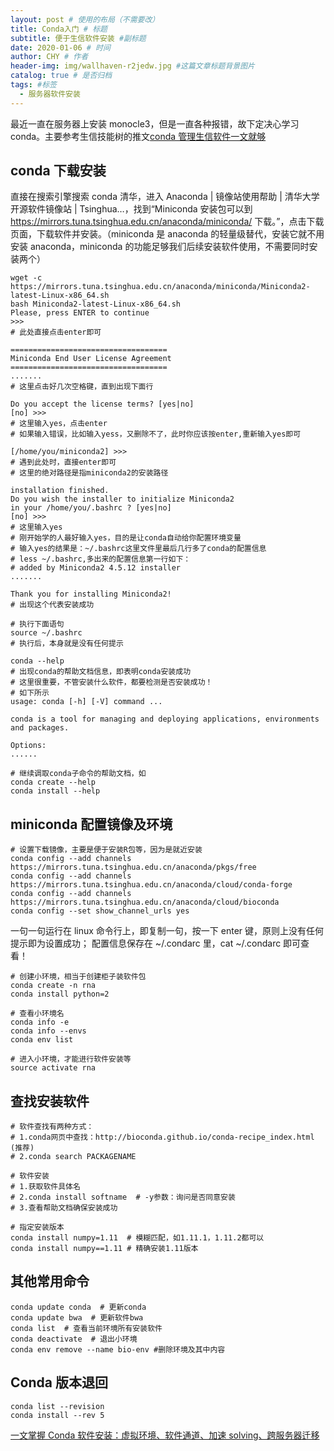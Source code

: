 ```yaml
---
layout: post # 使用的布局（不需要改）
title: Conda入门 # 标题
subtitle: 便于生信软件安装 #副标题
date: 2020-01-06 # 时间
author: CHY # 作者
header-img: img/wallhaven-r2jedw.jpg #这篇文章标题背景图片
catalog: true # 是否归档
tags: #标签
  - 服务器软件安装
---
```


最近一直在服务器上安装 monocle3，但是一直各种报错，故下定决心学习 conda。主要参考生信技能树的推文[conda 管理生信软件一文就够](https://mp.weixin.qq.com/s/vhSpEoIkYP5Hky0lnyGVvQ)

## conda 下载安装

直接在搜索引擎搜索 conda 清华，进入 Anaconda | 镜像站使用帮助 | 清华大学开源软件镜像站 | Tsinghua…，找到“Miniconda 安装包可以到 https://mirrors.tuna.tsinghua.edu.cn/anaconda/miniconda/ 下载。”，点击下载页面，下载软件并安装。（miniconda 是 anaconda 的轻量级替代，安装它就不用安装 anaconda，miniconda 的功能足够我们后续安装软件使用，不需要同时安装两个）

```
wget -c https://mirrors.tuna.tsinghua.edu.cn/anaconda/miniconda/Miniconda2-latest-Linux-x86_64.sh
bash Miniconda2-latest-Linux-x86_64.sh
Please, press ENTER to continue
>>>
# 此处直接点击enter即可

===================================
Miniconda End User License Agreement
===================================
.......
# 这里点击好几次空格键，直到出现下面行

Do you accept the license terms? [yes|no]
[no] >>>
# 这里输入yes，点击enter
# 如果输入错误，比如输入yess，又删除不了，此时你应该按enter,重新输入yes即可

[/home/you/miniconda2] >>>
# 遇到此处时，直接enter即可
# 这里的绝对路径是指miniconda2的安装路径

installation finished.
Do you wish the installer to initialize Miniconda2
in your /home/you/.bashrc ? [yes|no]
[no] >>>
# 这里输入yes
# 刚开始学的人最好输入yes，目的是让conda自动给你配置环境变量
# 输入yes的结果是：~/.bashrc这里文件里最后几行多了conda的配置信息
# less ~/.bashrc,多出来的配置信息第一行如下：
# added by Miniconda2 4.5.12 installer
.......

Thank you for installing Miniconda2!
# 出现这个代表安装成功

# 执行下面语句
source ~/.bashrc
# 执行后，本身就是没有任何提示

conda --help
# 出现conda的帮助文档信息，即表明conda安装成功
# 这里很重要，不管安装什么软件，都要检测是否安装成功！
# 如下所示
usage: conda [-h] [-V] command ...

conda is a tool for managing and deploying applications, environments and packages.

Options:
......

# 继续调取conda子命令的帮助文档，如
conda create --help
conda install --help
```

## miniconda 配置镜像及环境

```
# 设置下载镜像，主要是便于安装R包等，因为是就近安装
conda config --add channels https://mirrors.tuna.tsinghua.edu.cn/anaconda/pkgs/free
conda config --add channels https://mirrors.tuna.tsinghua.edu.cn/anaconda/cloud/conda-forge
conda config --add channels https://mirrors.tuna.tsinghua.edu.cn/anaconda/cloud/bioconda
conda config --set show_channel_urls yes
```

一句一句运行在 linux 命令行上，即复制一句，按一下 enter 键，原则上没有任何提示即为设置成功； 配置信息保存在 ~/.condarc 里，cat ~/.condarc 即可查看！

```
# 创建小环境，相当于创建柜子装软件包
conda create -n rna
conda install python=2

# 查看小环境名
conda info -e
conda info --envs
conda env list

# 进入小环境，才能进行软件安装等
source activate rna
```

## 查找安装软件

```
# 软件查找有两种方式：
# 1.conda网页中查找：http://bioconda.github.io/conda-recipe_index.html (推荐)
# 2.conda search PACKAGENAME

# 软件安装
# 1.获取软件具体名
# 2.conda install softname  # -y参数：询问是否同意安装
# 3.查看帮助文档确保安装成功

# 指定安装版本
conda install numpy=1.11  # 模糊匹配，如1.11.1，1.11.2都可以
conda install numpy==1.11 # 精确安装1.11版本
```

## 其他常用命令

```
conda update conda  # 更新conda
conda update bwa  # 更新软件bwa
conda list  # 查看当前环境所有安装软件
conda deactivate  # 退出小环境
conda env remove --name bio-env #删除环境及其中内容
```

## Conda 版本退回

```
conda list --revision
conda install --rev 5
```

[一文掌握 Conda 软件安装：虚拟环境、软件通道、加速 solving、跨服务器迁移](https://mp.weixin.qq.com/s/2qJpSqonSWZQBIeN7E1xUA)<br>
